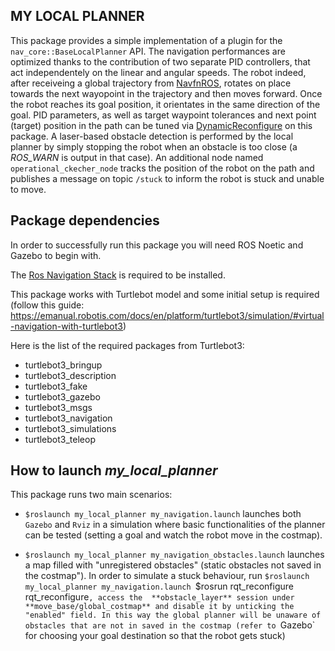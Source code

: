 
## MY LOCAL PLANNER #

This package provides a simple implementation of a plugin for the `nav_core::BaseLocalPlanner` API.
The navigation performances are optimized thanks to the contribution of two separate PID controllers, that
act independentely on the linear and angular speeds.
The robot indeed, after receiveing a global trajectory from [NavfnROS](http://wiki.ros.org/navfn), rotates on place
towards the next wayopoint in the trajectory and then moves forward.
Once the robot reaches its goal position, it orientates in the same direction of the goal.
PID parameters, as well as target waypoint tolerances and next point (target) position in the path can be tuned via 
[DynamicReconfigure](http://wiki.ros.org/dynamic_reconfigure) on this package.
A laser-based obstacle detection is performed by the local planner by simply stopping the robot when an obstacle
is too close (a *ROS_WARN* is output in that case).
An additional node named `operational_ckecher_node` tracks the position of the robot on the path and publishes
a message on topic `/stuck` to inform the robot is stuck and unable to move.


## Package dependencies
In order to successfully run this package you will need ROS Noetic and Gazebo to begin with.

The [Ros Navigation Stack](https://github.com/ros-planning/navigation) is required to be installed.

This package works with Turtlebot model and some initial setup is required (follow this guide: https://emanual.robotis.com/docs/en/platform/turtlebot3/simulation/#virtual-navigation-with-turtlebot3)

Here is the list of the required packages from Turtlebot3:
- turtlebot3_bringup
- turtlebot3_description
- turtlebot3_fake
- turtlebot3_gazebo
- turtlebot3_msgs
- turtlebot3_navigation
- turtlebot3_simulations
- turtlebot3_teleop

## How to launch *my_local_planner*

This package runs two main scenarios:

- `$roslaunch my_local_planner my_navigation.launch` launches both `Gazebo` and `Rviz` in a simulation where basic functionalities 
   of the planner can be tested (setting a goal and watch the robot move in the costmap).
   
- `$roslaunch my_local_planner my_navigation_obstacles.launch` launches a map filled with "unregistered obstacles" (static obstacles not saved in the costmap").
   In order to simulate a stuck behaviour, run `$roslaunch my_local_planner my_navigation.launch `$rosrun rqt_reconfigure rqt_reconfigure`, access the  **obstacle_layer** session under **move_base/global_costmap** and disable it by unticking the "enabled" field. In this way the global planner will be unaware of obstacles that are not in saved in the costmap (refer to `Gazebo` for choosing your goal destination so that the robot gets stuck)

